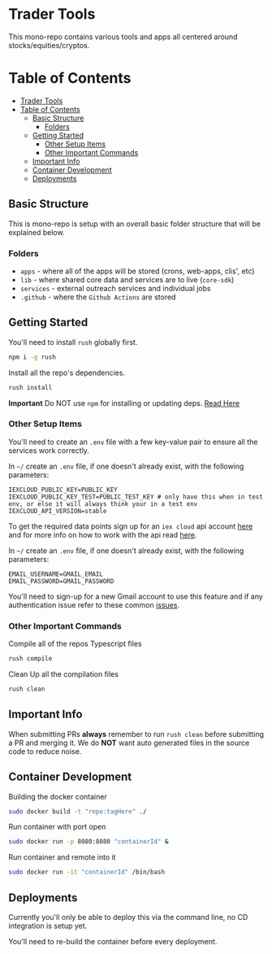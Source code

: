 # Trader Tools

This mono-repo contains various tools and apps all centered around stocks/equities/cryptos.

# Table of Contents
- [Trader Tools](#trader-tools)
- [Table of Contents](#table-of-contents)
  - [Basic Structure](#basic-structure)
    - [Folders](#folders)
  - [Getting Started](#getting-started)
    - [Other Setup Items](#other-setup-items)
    - [Other Important Commands](#other-important-commands)
  - [Important Info](#important-info)
  - [Container Development](#container-development)
  - [Deployments](#deployments)

## Basic Structure

This is mono-repo is setup with an overall basic folder structure that will be explained below.
### Folders

* `apps` - where all of the apps will be stored (crons, web-apps, clis', etc)
* `lib` - where shared core data and services are to live (`core-sdk`)
* `services` - external outreach services and individual jobs
* `.github` - where the `Github Actions` are stored

## Getting Started

You'll need to install `rush` globally first.

```bash
npm i -g rush
```

Install all the repo's dependencies.

```bash
rush install
```

**Important** Do NOT use `npm` for installing or updating deps. [Read Here](https://rushjs.io/pages/developer/new_developer/)

### Other Setup Items

You'll need to create an `.env` file with a few key-value pair to ensure all the services work correctly.

In `~/` create an `.env` file, if one doesn't already exist, with the following parameters:

```env
IEXCLOUD_PUBLIC_KEY=PUBLIC_KEY
IEXCLOUD_PUBLIC_KEY_TEST=PUBLIC_TEST_KEY # only have this when in test env, or else it will always think your in a test env
IEXCLOUD_API_VERSION=stable
```

To get the required data points sign up for an `iex cloud` api account [here](https://iexcloud.io/) and for more info on how to work with the api read [here](https://intercom.help/iexcloud/en/articles/2851957-how-to-use-the-iex-cloud-api).

In `~/` create an `.env` file, if one doesn't already exist, with the following parameters:

```env
EMAIL_USERNAME=GMAIL_EMAIL
EMAIL_PASSWORD=GMAIL_PASSWORD
```
You'll need to sign-up for a new Gmail account to use this feature and if any authentication issue refer to these common [issues](https://github.com/alykoshin/gmail-send#preparation-step---configure-your-gmail-account).

### Other Important Commands

Compile all of the repos Typescript files

```bash
rush compile
```

Clean Up all the compilation files

```bash
rush clean
```

## Important Info

When submitting PRs **always** remember to run `rush clean` before submitting a PR and merging it. We do **NOT** want auto generated files in the source code to reduce noise.

## Container Development

Building the docker container

```bash
sudo docker build -t "repo:tagHere" ./
```

Run container with port open

```bash
sudo docker run -p 8080:8080 "containerId" &
```

Run container and remote into it

```bash
sudo docker run -it "containerId" /bin/bash
```

## Deployments

Currently you'll only be able to deploy this via the command line, no CD integration is setup yet.

You'll need to re-build the container before every deployment.
